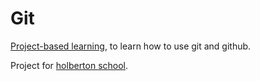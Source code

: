 # Git

[Project-based learning](https://en.wikipedia.org/wiki/Project-based_learning), to learn how to use git and github.

Project for [holberton school](https://www.holbertonschool.com/tn/en/).
